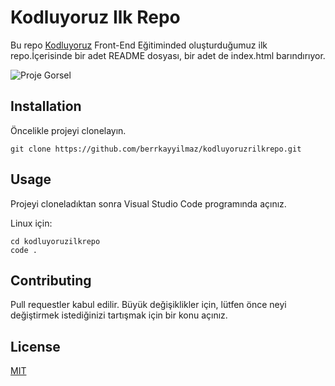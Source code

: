 # Kodluyoruz Ilk Repo

Bu repo [Kodluyoruz](https://www.kodluyoruz.org) Front-End Eğitiminded oluşturduğumuz ilk repo.İçerisinde bir adet
README dosyası, bir adet de index.html barındırıyor.

![Proje Gorsel](/github.png)

## Installation

Öncelikle projeyi clonelayın.

```
git clone https://github.com/berrkayyilmaz/kodluyoruzrilkrepo.git
```

## Usage

Projeyi cloneladıktan sonra Visual Studio Code programında açınız.

Linux için:

```
cd kodluyoruzilkrepo
code .
```

## Contributing

Pull requestler kabul edilir. Büyük değişiklikler için, lütfen önce neyi değiştirmek istediğinizi tartışmak için bir konu açınız.

## License

[MIT](https://choosealicense.com/licenses/mit/)
